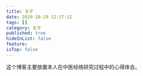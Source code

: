 ```yaml
---
title: 关于
date: 2020-10-29 12:37:12
tags: []
category: 关于
published: true
hideInList: false
feature: 
isTop: false
---
```




这个博客主要放置本人在中医经络研究过程中的心得体会。

